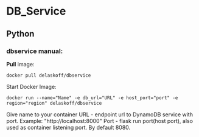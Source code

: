 # DB_Service
## Python
### dbservice manual:
**Pull** image:
```
docker pull delaskoff/dbservice
```
Start Docker Image: 
```
docker run --name="Name" -e db_url="URL" -e host_port="port" -e region="region" delaskoff/dbservice
```

Give name to your container URL - endpoint url to DynamoDB service with port. Example: "http://localhost:8000" Port - flask run port(host port), also used as container listening port. By default 8080.